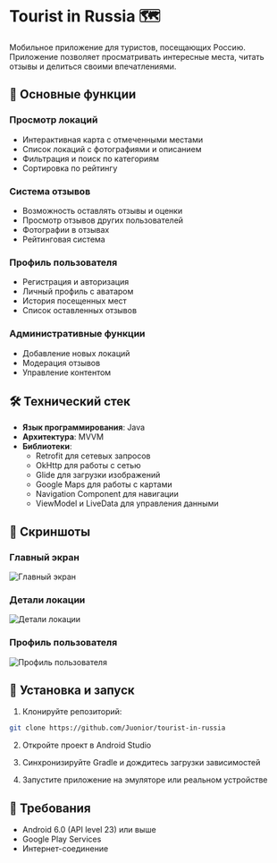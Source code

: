 # Tourist in Russia 🗺️

Мобильное приложение для туристов, посещающих Россию. Приложение позволяет просматривать интересные места, читать отзывы и делиться своими впечатлениями.

## 📱 Основные функции

### Просмотр локаций
- Интерактивная карта с отмеченными местами
- Список локаций с фотографиями и описанием
- Фильтрация и поиск по категориям
- Сортировка по рейтингу

### Система отзывов
- Возможность оставлять отзывы и оценки
- Просмотр отзывов других пользователей
- Фотографии в отзывах
- Рейтинговая система

### Профиль пользователя
- Регистрация и авторизация
- Личный профиль с аватаром
- История посещенных мест
- Список оставленных отзывов

### Административные функции
- Добавление новых локаций
- Модерация отзывов
- Управление контентом

## 🛠 Технический стек

- **Язык программирования**: Java
- **Архитектура**: MVVM
- **Библиотеки**:
  - Retrofit для сетевых запросов
  - OkHttp для работы с сетью
  - Glide для загрузки изображений
  - Google Maps для работы с картами
  - Navigation Component для навигации
  - ViewModel и LiveData для управления данными

## 📸 Скриншоты

### Главный экран
![Главный экран](https://postimg.cc/vcdkkC3x)

### Детали локации
![Детали локации](https://postimg.cc/3dS6NW3m)

### Профиль пользователя
![Профиль пользователя](https://postimg.cc/ns7w3kBG)

## 🚀 Установка и запуск

1. Клонируйте репозиторий:
```bash
git clone https://github.com/Juonior/tourist-in-russia
```

2. Откройте проект в Android Studio

3. Синхронизируйте Gradle и дождитесь загрузки зависимостей

4. Запустите приложение на эмуляторе или реальном устройстве

## 🔧 Требования

- Android 6.0 (API level 23) или выше
- Google Play Services
- Интернет-соединение

